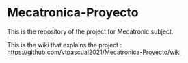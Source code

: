 # Mecatronica-Proyecto

This is the repository of the project for Mecatronic subject.

This is the wiki that explains the project : https://github.com/vtpascual2021/Mecatronica-Proyecto/wiki
